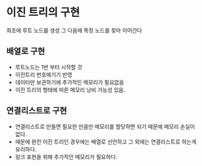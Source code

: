 # 이진 트리의 구현

최초에 루트 노드를 생성
그 다음에 특정 노드를 찾아 이어간다

## 배열로 구현
* 루트노드는 1번 부터 시작할 것 
* 이진트리 번호매기기 반영
* 데이터만 보관하기에 추가적인 메모리가 필요없음
* 이진 트리의 형태에 따른 메모리 낭비 가능성 있음.

## 연결리스트로 구현
* 연결리스트로 만들면 필요한 만큼만 메모리를 할당하면 되기 때문에 메모리 손실이 없다.
* 때문에 완전 이진 트리인 경우에는 배열로 선언하고 그 외에는 연결리스트로 하는게 유리하다.
* 링크 표현을 위해 추가적인 메모리가 필요하다.